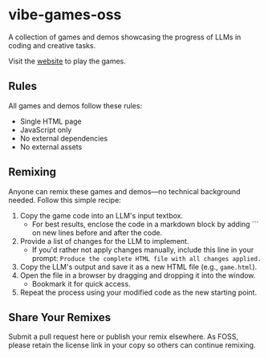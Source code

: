 # vibe-games-oss

A collection of games and demos showcasing the progress of LLMs in coding and creative tasks.

Visit the [website](https://anikifoss.github.io/vibe-games-oss/) to play the games.

## Rules

All games and demos follow these rules:
- Single HTML page
- JavaScript only
- No external dependencies
- No external assets

## Remixing

Anyone can remix these games and demos—no technical background needed. Follow this simple recipe:

1. Copy the game code into an LLM's input textbox.
   - For best results, enclose the code in a markdown block by adding ``` on new lines before and after the code.
2. Provide a list of changes for the LLM to implement.
   - If you'd rather not apply changes manually, include this line in your prompt: `Produce the complete HTML file with all changes applied.`
3. Copy the LLM's output and save it as a new HTML file (e.g., `game.html`).
4. Open the file in a browser by dragging and dropping it into the window.
   - Bookmark it for quick access.
5. Repeat the process using your modified code as the new starting point.

## Share Your Remixes

Submit a pull request here or publish your remix elsewhere. As FOSS, please retain the license link in your copy so others can continue remixing.